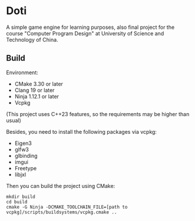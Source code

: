 # Doti

A simple game engine for learning purposes, also final project for the course "Computer Program Design" at University of
Science and Technology of China.

## Build

Environment:

- CMake 3.30 or later
- Clang 19 or later
- Ninja 1.12.1 or later
- Vcpkg

(This project uses C++23 features, so the requirements may be higher than usual)

Besides, you need to install the following packages via vcpkg:

- Eigen3
- glfw3
- glbinding
- imgui
- Freetype
- libjxl

Then you can build the project using CMake:

```shell
mkdir build
cd build
cmake -G Ninja -DCMAKE_TOOLCHAIN_FILE=[path to vcpkg]/scripts/buildsystems/vcpkg.cmake ..
```